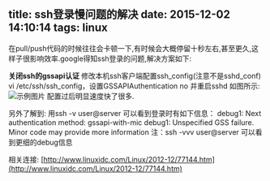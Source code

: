 title: ssh登录慢问题的解决
date: 2015-12-02 14:10:14
tags: linux
---
在pull/push代码的时候往往会卡顿一下,有时候会大概停留十秒左右,甚至更久,这样子很影响效率.google得知ssh登录的问题,解决方案如下:
<!-- more -->
**关闭ssh的gssapi认证**
修改本机ssh客户端配置ssh_config(注意不是sshd_conf)
vi /etc/ssh/ssh_config，设置GSSAPIAuthentication no 并重启sshd
如图所示:
<img src="http://77g54t.com1.z0.glb.clouddn.com/201512021438.jpg" alt="示例图片">
配置过后明显速度快了很多.

另外了解到:
用ssh -v user@server 可以看到登录时有如下信息：
debug1: Next authentication method: gssapi-with-mic
debug1: Unspecified GSS failure. Minor code may provide more information
注：ssh -vvv user@server 可以看到更细的debug信息

相关连接:
[http://www.linuxidc.com/Linux/2012-12/77144.htm](http://www.linuxidc.com/Linux/2012-12/77144.htm)